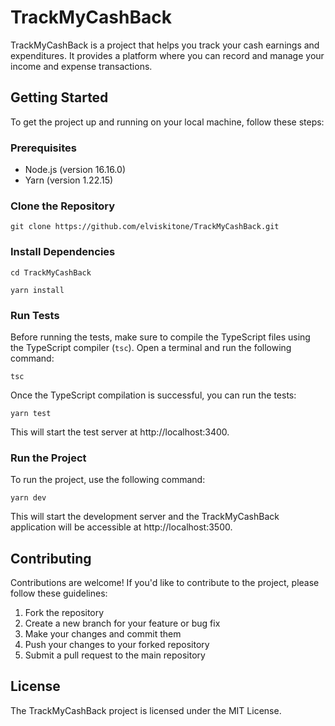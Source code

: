 # TrackMyCashBack

TrackMyCashBack is a project that helps you track your cash earnings and expenditures. It provides a platform where you can record and manage your income and expense transactions.

## Getting Started

To get the project up and running on your local machine, follow these steps:

### Prerequisites

- Node.js (version 16.16.0)
- Yarn (version 1.22.15)

### Clone the Repository

```git clone https://github.com/elviskitone/TrackMyCashBack.git```


### Install Dependencies

```cd TrackMyCashBack```

```yarn install```


### Run Tests

Before running the tests, make sure to compile the TypeScript files using the TypeScript compiler (`tsc`). Open a terminal and run the following command:

```tsc```


Once the TypeScript compilation is successful, you can run the tests:

```yarn test```

This will start the test server at http://localhost:3400.


### Run the Project

To run the project, use the following command:

```yarn dev```


This will start the development server and the TrackMyCashBack application will be accessible at http://localhost:3500.

## Contributing

Contributions are welcome! If you'd like to contribute to the project, please follow these guidelines:

1. Fork the repository
2. Create a new branch for your feature or bug fix
3. Make your changes and commit them
4. Push your changes to your forked repository
5. Submit a pull request to the main repository

## License

The TrackMyCashBack project is licensed under the MIT License.
